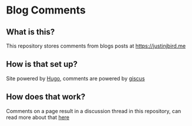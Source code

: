 # Blog Comments

## What is this?

This repository stores comments from blogs posts at https://justinjbird.me

## How is that set up?

Site powered by [Hugo](https://gohugo.io), comments are powered by [giscus](https://giscus.app/)

## How does that work?

Comments on a page result in a discussion thread in this repository, can read more about that [here](https://www.justinjbird.me/2023/giscus-for-hugo/)
